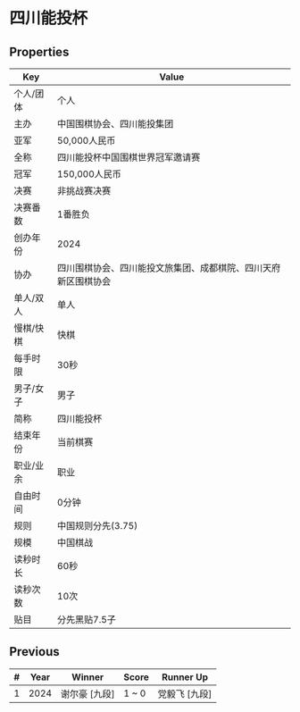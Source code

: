 # 四川能投杯

## Properties

| Key | Value |
| --- | ----- |
| 个人/团体 | 个人 |
| 主办 | 中国围棋协会、四川能投集团 |
| 亚军 | 50,000人民币 |
| 全称 | 四川能投杯中国围棋世界冠军邀请赛 |
| 冠军 | 150,000人民币 |
| 决赛 | 非挑战赛决赛 |
| 决赛番数 | 1番胜负 |
| 创办年份 | 2024 |
| 协办 | 四川围棋协会、四川能投文旅集团、成都棋院、四川天府新区围棋协会 |
| 单人/双人 | 单人 |
| 慢棋/快棋 | 快棋 |
| 每手时限 | 30秒 |
| 男子/女子 | 男子 |
| 简称 | 四川能投杯 |
| 结束年份 | 当前棋赛 |
| 职业/业余 | 职业 |
| 自由时间 | 0分钟 |
| 规则 | 中国规则分先(3.75) |
| 规模 | 中国棋战 |
| 读秒时长 | 60秒 |
| 读秒次数 | 10次 |
| 贴目 | 分先黑贴7.5子 |

## Previous

| # | Year | Winner | Score | Runner Up |
| --- | --- | --- | --- | --- |
| 1 | 2024 | 谢尔豪 [九段] | 1 ~ 0 | 党毅飞 [九段] |

